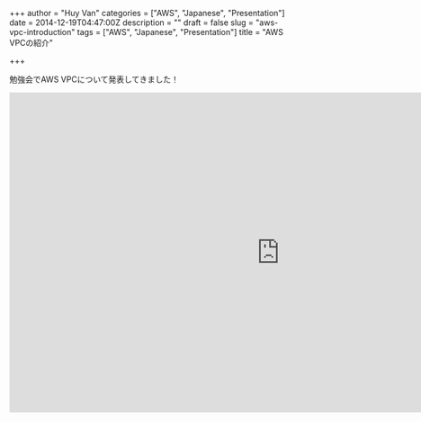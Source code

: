 +++
author = "Huy Van"
categories = ["AWS", "Japanese", "Presentation"]
date = 2014-12-19T04:47:00Z
description = ""
draft = false
slug = "aws-vpc-introduction"
tags = ["AWS", "Japanese", "Presentation"]
title = "AWS VPCの紹介"

+++


勉強会でAWS VPCについて発表してきました！

<iframe src="https://docs.google.com/presentation/d/1UB8jc5NzdQYU7GQefQR6yJhrAwjRJW8epoQBsVd_N6E/embed?start=false&loop=false&delayms=3000" frameborder="0" width="960" height="569" allowfullscreen="true" mozallowfullscreen="true" webkitallowfullscreen="true"></iframe>

